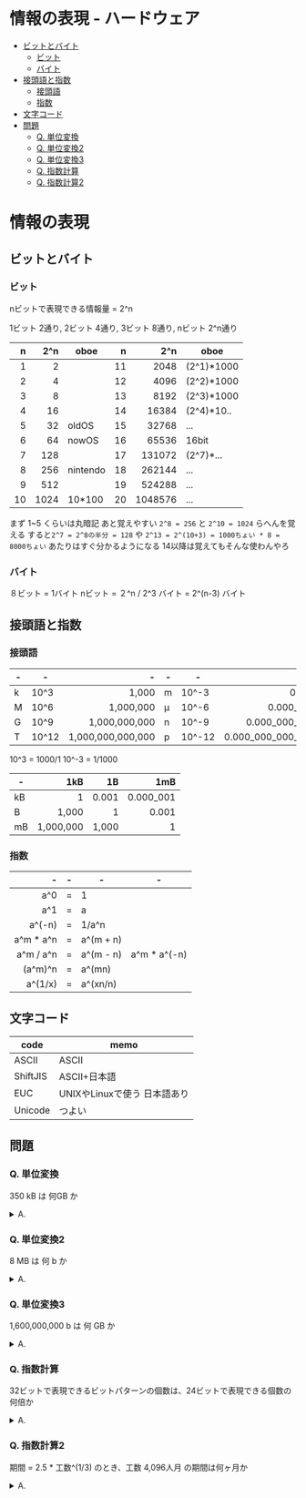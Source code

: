 # 情報の表現 - ハードウェア

- [ビットとバイト](#ビットとバイト)
  - [ビット](#ビット)
  - [バイト](#バイト)
- [接頭語と指数](#接頭語と指数)
  - [接頭語](#接頭語)
  - [指数](#指数)
- [文字コード](#文字コード)
- [問題](#問題)
  - [Q. 単位変換](#q-単位変換)
  - [Q. 単位変換2](#q-単位変換2)
  - [Q. 単位変換3](#q-単位変換3)
  - [Q. 指数計算](#q-指数計算)
  - [Q. 指数計算2](#q-指数計算2)

# 情報の表現

## ビットとバイト

### ビット

nビットで表現できる情報量 = 2^n

1ビット 2通り, 2ビット 4通り, 3ビット 8通り, nビット 2^n通り

|    n |  2^n | oboe     |    n |     2^n | oboe       |
| ---: | ---: | -------- | ---: | ------: | ---------- |
|    1 |    2 |          |   11 |    2048 | (2^1)*1000 |
|    2 |    4 |          |   12 |    4096 | (2^2)*1000 |
|    3 |    8 |          |   13 |    8192 | (2^3)*1000 |
|    4 |   16 |          |   14 |   16384 | (2^4)*10.. |
|    5 |   32 | oldOS    |   15 |   32768 | ...        |
|    6 |   64 | nowOS    |   16 |   65536 | 16bit      |
|    7 |  128 |          |   17 |  131072 | (2^7)*...  |
|    8 |  256 | nintendo |   18 |  262144 | ...        |
|    9 |  512 |          |   19 |  524288 | ...        |
|   10 | 1024 | 10*100   |   20 | 1048576 | ...        |

まず 1~5 くらいは丸暗記
あと覚えやすい `2^8 = 256` と `2^10 = 1024` らへんを覚える
すると`2^7 = 2^8の半分 = 128` や
`2^13 = 2^(10+3) = 1000ちょい * 8 = 8000ちょい` あたりはすぐ分かるようになる
14以降は覚えてもそんな使わんやろ

### バイト

８ビット = 1バイト
nビット = ２^n / 2^3 バイト = 2^(n-3) バイト

## 接頭語と指数

### 接頭語

| -   | -     |                 - | -   | -      |                 - |
| --- | ----- | ----------------: | --- | ------ | ----------------: |
| k   | 10^3  |             1,000 | m   | 10^-3  |             0.001 |
| M   | 10^6  |         1,000,000 | μ   | 10^-6  |         0.000_001 |
| G   | 10^9  |     1,000,000,000 | n   | 10^-9  |     0.000_000_001 |
| T   | 10^12 | 1,000,000,000,000 | p   | 10^-12 | 0.000_000_000_001 |

10^3 = 1000/1
10^-3 = 1/1000

| -   |       1kB |    1B |       1mB |
| --- | --------: | ----: | --------: |
| kB  |         1 | 0.001 | 0.000_001 |
| B   |     1,000 |     1 |     0.001 |
| mB  | 1,000,000 | 1,000 |         1 |

### 指数

|         - | -   | -         | -            |
| --------: | --- | --------- | ------------ |
|       a^0 | =   | 1         |
|       a^1 | =   | a         |
|    a^(-n) | =   | 1/a^n     |
| a^m * a^n | =   | a^(m + n) |
| a^m / a^n | =   | a^(m - n) | a^m * a^(-n) |
|   (a^m)^n | =   | a^(mn)    |
|   a^(1/x) | =   | a^(xn/n)  |

## 文字コード

| code     | memo                         |
| -------- | ---------------------------- |
| ASCII    | ASCII                        |
| ShiftJIS | ASCII+日本語                 |
| EUC      | UNIXやLinuxで使う 日本語あり |
| Unicode  | つよい                       |

## 問題

### Q. 単位変換

350 kB は 何GB か
<details><summary>A.</summary>

1kB = 1/10^6 GB = 0.000_001 GB
350 kB = 350/1,000,000 GB = 0.000_35 GB
</details>

### Q. 単位変換2

8 MB は 何 b か
<details><summary>A.</summary>

8 MB = 8 * 10^6 * 8 = 2^6 * 10^6 = 64,000,000 b
</details>

### Q. 単位変換3

1,600,000,000 b は 何 GB か
<details><summary>A.</summary>

1.6 * 10^9 b = 1.6 / 8 Gb = 0.2GB
</details>

### Q. 指数計算

32ビットで表現できるビットパターンの個数は、24ビットで表現できる個数の何倍か
<details>
<summary>A.</summary>

2^32 = 2^24 * x
x = 2^32 / 2^24 = 2^(32-24) = 256
</details>

### Q. 指数計算2

期間 = 2.5 * 工数^(1/3) のとき、工数 4,096人月 の期間は何ヶ月か
<details><summary>A.</summary>

4,096^(1/3) = (2^12)^(1/3) = 2^(12/3) = 2^4 = 16
2.5 * 16 = 40
</details>







